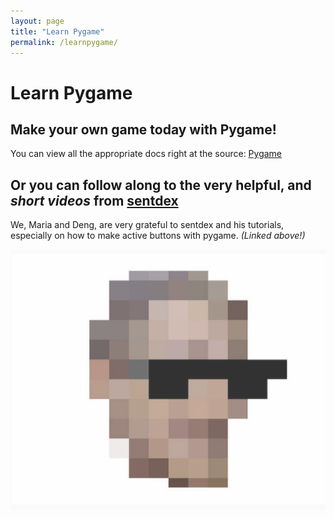 ```yaml
---
layout: page
title: "Learn Pygame"
permalink: /learnpygame/
---
```

# Learn Pygame
## Make your own game today with Pygame!
You can view all the appropriate docs right at the source: [Pygame](https://www.pygame.org/docs/)


## **Or** you can follow along to the very helpful, and _short videos_ from [sentdex](https://pythonprogramming.net/pygame-buttons-part-1-button-rectangle/)

We, Maria and Deng, are very grateful to sentdex and his tutorials, especially on how to make active buttons with pygame. _(Linked above!)_

[![](Pictures/sentdex.PNG)](https://www.youtube.com/user/sentdex)

